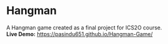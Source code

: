 # Hangman
A Hangman game created as a final project for ICS2O course.
<br>**Live Demo:** https://pasindu651.github.io/Hangman-Game/
